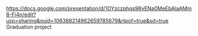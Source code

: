 https://docs.google.com/presentation/d/1OYzczphqs96yENa0MeEbAlaAMm8-Fi4n/edit?usp=sharing&ouid=106389214962659785679&rtpof=true&sd=true   
Graduation project 
